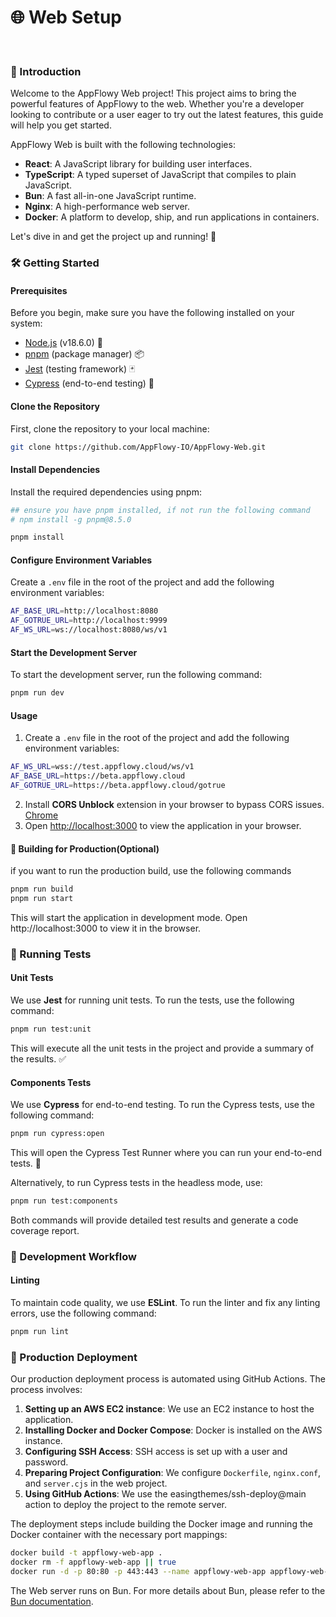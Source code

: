 # 🌐 Web Setup

<div align="center">

<img src="https://img.shields.io/badge/React-v18.2.0-blue" alt="">

 

<img src="https://img.shields.io/badge/TypeScript-v4.9.5-blue" alt="">

 

<img src="https://img.shields.io/badge/Nginx-v1.21.6-brightgreen" alt="">

 

<img src="https://img.shields.io/badge/Bun-latest-black" alt="">

 

<img src="https://img.shields.io/badge/Docker-v20.10.12-blue" alt="">

</div>

### 🌟 Introduction

Welcome to the AppFlowy Web project! This project aims to bring the powerful features of AppFlowy to the web. Whether you're a developer looking to contribute or a user eager to try out the latest features, this guide will help you get started.

AppFlowy Web is built with the following technologies:

* **React**: A JavaScript library for building user interfaces.
* **TypeScript**: A typed superset of JavaScript that compiles to plain JavaScript.
* **Bun**: A fast all-in-one JavaScript runtime.
* **Nginx**: A high-performance web server.
* **Docker**: A platform to develop, ship, and run applications in containers.

Let's dive in and get the project up and running! 🚀

### 🛠 Getting Started

#### Prerequisites

Before you begin, make sure you have the following installed on your system:

* [Node.js](https://nodejs.org/) (v18.6.0) 🌳
* [pnpm](https://pnpm.io/) (package manager) 📦
* [Jest](https://jestjs.io/) (testing framework) 🃏
* [Cypress](https://www.cypress.io/) (end-to-end testing) 🧪

#### Clone the Repository

First, clone the repository to your local machine:

```bash
git clone https://github.com/AppFlowy-IO/AppFlowy-Web.git
```

#### Install Dependencies

Install the required dependencies using pnpm:

```bash
## ensure you have pnpm installed, if not run the following command
# npm install -g pnpm@8.5.0

pnpm install
```

#### Configure Environment Variables

Create a `.env` file in the root of the project and add the following environment variables:

```bash
AF_BASE_URL=http://localhost:8080
AF_GOTRUE_URL=http://localhost:9999
AF_WS_URL=ws://localhost:8080/ws/v1
```

#### Start the Development Server

To start the development server, run the following command:

```bash
pnpm run dev
```

#### Usage

1. Create a `.env` file in the root of the project and add the following environment variables:

```bash
AF_WS_URL=wss://test.appflowy.cloud/ws/v1
AF_BASE_URL=https://beta.appflowy.cloud
AF_GOTRUE_URL=https://beta.appflowy.cloud/gotrue
```

2. Install **CORS Unblock** extension in your browser to bypass CORS issues. [Chrome](https://chrome.google.com/webstore/detail/cors-unblock/lfhmikememgdcahcdlaciloancbhjino)
3. Open [http://localhost:3000](http://localhost:3000/) to view the application in your browser.


#### 🚀 Building for Production(Optional)

if you want to run the production build, use the following commands

```bash
pnpm run build
pnpm run start
```

This will start the application in development mode. Open http://localhost:3000 to view it in the browser.

### 🧪 Running Tests

#### Unit Tests

We use **Jest** for running unit tests. To run the tests, use the following command:

```bash
pnpm run test:unit
```

This will execute all the unit tests in the project and provide a summary of the results. ✅

#### Components Tests

We use **Cypress** for end-to-end testing. To run the Cypress tests, use the following command:

```bash
pnpm run cypress:open
```

This will open the Cypress Test Runner where you can run your end-to-end tests. 🧪

Alternatively, to run Cypress tests in the headless mode, use:

```bash
pnpm run test:components
```

Both commands will provide detailed test results and generate a code coverage report.

### 🔄 Development Workflow

#### Linting

To maintain code quality, we use **ESLint**. To run the linter and fix any linting errors, use the following command:

```bash
pnpm run lint
```

### 🚀 Production Deployment

Our production deployment process is automated using GitHub Actions. The process involves:

1. **Setting up an AWS EC2 instance**: We use an EC2 instance to host the application.
2. **Installing Docker and Docker Compose**: Docker is installed on the AWS instance.
3. **Configuring SSH Access**: SSH access is set up with a user and password.
4. **Preparing Project Configuration**: We configure `Dockerfile`, `nginx.conf`, and `server.cjs` in the web project.
5. **Using GitHub Actions**: We use the easingthemes/ssh-deploy@main action to deploy the project to the remote server.

The deployment steps include building the Docker image and running the Docker container with the necessary port mappings:

```bash
docker build -t appflowy-web-app .
docker rm -f appflowy-web-app || true
docker run -d -p 80:80 -p 443:443 --name appflowy-web-app appflowy-web-app
```

The Web server runs on Bun. For more details about Bun, please refer to the [Bun documentation](https://bun.sh/).
